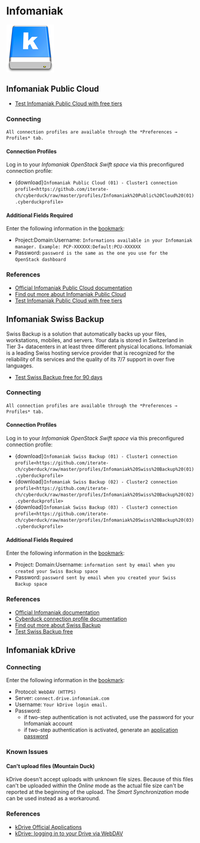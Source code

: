 Infomaniak
====

![Infomaniak Drive Icon](_images/blue-128.png)

## Infomaniak Public Cloud

- [Test Infomaniak Public Cloud with free tiers](https://www.infomaniak.com/en/hosting/public-cloud)

### Connecting

```{Note}
All connection profiles are available through the *Preferences → Profiles* tab.
```

#### Connection Profiles

Log in to your *Infomaniak OpenStack Swift space* via this preconfigured connection profile:

- {download}`Infomaniak Public Cloud (01) - Cluster1 connection profile<https://github.com/iterate-ch/cyberduck/raw/master/profiles/Infomaniak%20Public%20Cloud%20(01).cyberduckprofile>`

#### Additional Fields Required

Enter the following information in the [bookmark](../../cyberduck/bookmarks.md):

- Project:Domain:Username: `Informations available in your Infomaniak manager. Example: PCP-XXXXXX:Default:PCU-XXXXXX`
- Password: `password is the same as the one you use for the OpenStack dashboard`

### References
- [Official Infomaniak Public Cloud documentation](https://docs.infomaniak.cloud)
- [Find out more about Infomaniak Public Cloud](https://www.infomaniak.com/en/hosting/public-cloud)
- [Test Infomaniak Public Cloud with free tiers](https://www.infomaniak.com/en/hosting/public-cloud)

## Infomaniak Swiss Backup

Swiss Backup is a solution that automatically backs up your files, workstations, mobiles, and servers. Your data is stored in Switzerland in Tier 3+ datacenters in at least three different physical locations. Infomaniak is a leading Swiss hosting service provider that is recognized for the reliability of its services and the quality of its 7/7 support in over five languages.

- [Test Swiss Backup free for 90 days](https://www.infomaniak.com/en/swiss-backup)

### Connecting

```{Note}
All connection profiles are available through the *Preferences → Profiles* tab.
```

#### Connection Profiles

Log in to your *Infomaniak OpenStack Swift space* via this preconfigured connection profile:

- {download}`Infomaniak Swiss Backup (01) - Cluster1 connection profile<https://github.com/iterate-ch/cyberduck/raw/master/profiles/Infomaniak%20Swiss%20Backup%20(01).cyberduckprofile>`
- {download}`Infomaniak Swiss Backup (02) - Cluster2 connection profile<https://github.com/iterate-ch/cyberduck/raw/master/profiles/Infomaniak%20Swiss%20Backup%20(02).cyberduckprofile>`
- {download}`Infomaniak Swiss Backup (03) - Cluster3 connection profile<https://github.com/iterate-ch/cyberduck/raw/master/profiles/Infomaniak%20Swiss%20Backup%20(03).cyberduckprofile>`

#### Additional Fields Required

Enter the following information in the [bookmark](../../cyberduck/bookmarks.md):

- Project: Domain:Username: `information sent by email when you created your Swiss Backup space`
- Password: `password sent by email when you created your Swiss Backup space`

### References
- [Official Infomaniak documentation](https://www.infomaniak.com/en/support/faq/2284/startup-guide-swiss-backup)
- [Cyberduck connection profile documentation](https://www.infomaniak.com/en/support/faq/2282/swiss-backup-backing-up-files-with-cyberduck)
- [Find out more about Swiss Backup](https://www.infomaniak.com/en/swiss-backup)
- [Test Swiss Backup free](https://www.infomaniak.com/en/swiss-backup)

## Infomaniak kDrive

### Connecting

Enter the following information in the [bookmark](../../cyberduck/bookmarks.md):

- Protocol: `WebDAV (HTTPS)`
- Server: `connect.drive.infomaniak.com`
- Username: `Your kDrive login email.`
- Password:
	- if two-step authentication is not activated, use the password for your Infomaniak account
	- if two-step authentication is activated, generate an [application password](https://manager.infomaniak.com/v3/profile/application-password)

### Known Issues

#### Can't upload files (Mountain Duck)

kDrive doesn't accept uploads with unknown file sizes. Because of this files can't be uploaded within the *Online* mode as the actual file size can't be reported at the beginning of the upload. The *Smart Synchronization* mode can be used instead as a workaround.

### References

- [kDrive Official Applications](https://www.infomaniak.com/en/apps/download-kdrive)
- [kDrive: logging in to your Drive via WebDAV](https://www.infomaniak.com/en/support/faq/2409/kdrive-logging-in-to-your-drive-via-webdav)
